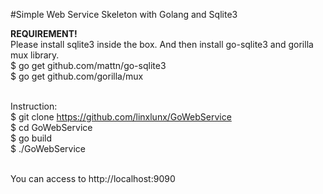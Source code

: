 #Simple Web Service Skeleton with Golang and Sqlite3

**REQUIREMENT!**<br/>
Please install sqlite3 inside the box. And then install go-sqlite3 and gorilla mux library.<br/>
$ go get github.com/mattn/go-sqlite3<br/>
$ go get github.com/gorilla/mux<br/><br/>

Instruction:<br/>
$ git clone https://github.com/linxlunx/GoWebService<br/>
$ cd GoWebService<br/>
$ go build<br/>
$ ./GoWebService<br/><br/>

You can access to http://localhost:9090
